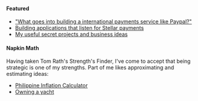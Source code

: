 #### Featured

- ["What goes into building a international payments service like Paypal?"](https://medium.com/@acesubido/what-goes-into-building-a-international-payments-service-like-paypal-82451cccf4c)
- [Building applications that listen for Stellar payments](https://medium.com/bloomx/building-applications-that-listen-for-stellar-payments-4b486137d729)
- [My useful secret projects and business ideas](http://acesubido.net/2016/01/21/my-useful-secret-projects-and-business-ideas.html)

#### Napkin Math

Having taken Tom Rath's Strength's Finder, I've come to accept that being strategic is one of my strengths.
Part of me likes approximating and estimating ideas:

- [Philippine Inflation Calculator](https://acesubido.net/ph-inflation-calculator/)
- [Owning a yacht](https://acesubido.net/2019/09/20/napkin-math-owning-a-yacht.html)
